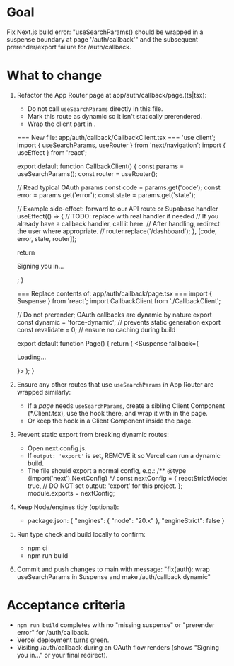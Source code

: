 # Goal
Fix Next.js build error:
"useSearchParams() should be wrapped in a suspense boundary at page '/auth/callback'"
and the subsequent prerender/export failure for /auth/callback.

# What to change
1) Refactor the App Router page at app/auth/callback/page.(ts|tsx):
   - Do not call `useSearchParams` directly in this file.
   - Mark this route as dynamic so it isn't statically prerendered.
   - Wrap the client part in <Suspense>.

   === New file: app/auth/callback/CallbackClient.tsx ===
   'use client';
   import { useSearchParams, useRouter } from 'next/navigation';
   import { useEffect } from 'react';

   export default function CallbackClient() {
     const params = useSearchParams();
     const router = useRouter();

     // Read typical OAuth params
     const code = params.get('code');
     const error = params.get('error');
     const state = params.get('state');

     // Example side-effect: forward to our API route or Supabase handler
     useEffect(() => {
       // TODO: replace with real handler if needed
       // If you already have a callback handler, call it here.
       // After handling, redirect the user where appropriate.
       // router.replace('/dashboard');
     }, [code, error, state, router]);

     return <p>Signing you in…</p>;
   }

   === Replace contents of: app/auth/callback/page.tsx ===
   import { Suspense } from 'react';
   import CallbackClient from './CallbackClient';

   // Do not prerender; OAuth callbacks are dynamic by nature
   export const dynamic = 'force-dynamic';   // prevents static generation
   export const revalidate = 0;              // ensure no caching during build

   export default function Page() {
     return (
       <Suspense fallback={<p>Loading…</p>}>
         <CallbackClient />
       </Suspense>
     );
   }

2) Ensure any other routes that use `useSearchParams` in App Router are wrapped similarly:
   - If a *page* needs `useSearchParams`, create a sibling Client Component (*.Client.tsx),
     use the hook there, and wrap it with <Suspense> in the page.
   - Or keep the hook in a Client Component inside the page.

3) Prevent static export from breaking dynamic routes:
   - Open next.config.js.
   - If `output: 'export'` is set, REMOVE it so Vercel can run a dynamic build.
   - The file should export a normal config, e.g.:
     /** @type {import('next').NextConfig} */
     const nextConfig = {
       reactStrictMode: true,
       // DO NOT set output: 'export' for this project.
     };
     module.exports = nextConfig;

4) Keep Node/engines tidy (optional):
   - package.json:
     {
       "engines": { "node": "20.x" },
       "engineStrict": false
     }

5) Run type check and build locally to confirm:
   - npm ci
   - npm run build

6) Commit and push changes to main with message:
   "fix(auth): wrap useSearchParams in Suspense and make /auth/callback dynamic"

# Acceptance criteria
- `npm run build` completes with no "missing suspense" or "prerender error" for /auth/callback.
- Vercel deployment turns green.
- Visiting /auth/callback during an OAuth flow renders (shows "Signing you in…" or your final redirect).
